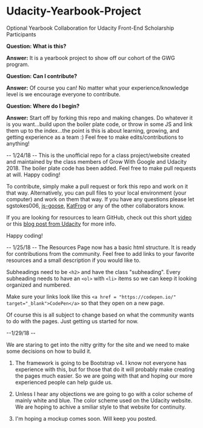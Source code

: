 # Udacity-Yearbook-Project
Optional Yearbook Collaboration for Udacity Front-End Scholarship Participants

<p><strong>Question: What is this?</strong></p>
<p><strong>Answer:</strong> It is a yearbook project to show off our cohort of the GWG program.</p>

<p><strong>Question: Can I contribute?</strong></p>
<p><strong>Answer:</strong> Of course you can!  No matter what your experience/knowledge level is we encourage everyone to contribute.</p>

<p><strong>Question: Where do I begin?</strong></p>
<p><strong>Answer:</strong> Start off by forking this repo and making changes.  Do whatever it is you want...build upon the boiler plate code, or throw in some JS and link them up to the index...the point is this is about learning, growing, and getting experience as a team :)  Feel free to make edits/contributions to anything!</p>



-- 1/24/18 --
This is the unofficial repo for a class project/website created and maintained by the class members of Grow With Google and Udacity 2018.  The boiler plate code has been added.  Feel free to make pull requests at will. Happy coding!


To contribute, simply make a pull request or fork this repo and work on it that way.  Alternatively, you can pull files to your local environment (your computer) and work on them that way.  If you have any questions please let sgstokes006, <a href="https://github.com/JS-goose">js-goose</a>, <a href="https://github.com/KatFrog">KatFrog</a> or any of the other collaborators know.  

If you are looking for resources to learn GitHub, check out this short <a href="https://www.google.com/search?q=learning+to+use+github&oq=learning+to+use+git&aqs=chrome.1.69i57j0.4127j0j7&sourceid=chrome&ie=UTF-8#kpvalbx=0">video</a> or this <a href="https://blog.udacity.com/2015/06/a-beginners-git-github-tutorial.html">blog post from Udacity</a> for more info.

Happy coding!

-- 1/25/18 --
The Resources Page now has a basic html structure. It is ready for contributions from the community. Feel free to add links to your favorite resources and a small description if you would like to. 

Subheadings need to be `<h2>` and have the class "subheading". Every subheading needs to have an `<ol>` with `<li>` items so we can keep it looking organized and numbered.

Make sure your links look like this `<a href = "https://codepen.io/" target="_blank">CodePen</a>` so that they open on a new page. 

Of course this is all subject to change based on what the community wants to do with the pages. Just getting us started for now. 

--1/29/18 --

We are staring to get into the nitty gritty for the site and we need to make some decisions on how to build it. 

1) The framework is going to be Bootstrap v4. I know not everyone has experience with this, but for those that do it will probably make creating the pages much easier. So we are going with that and hoping our more experienced people can help guide us. 

2) Unless I hear any objections we are going to go with a color scheme of mainly white and blue. The color scheme used on the Udacity website. We are hoping to achive a smiliar style to that website for continuity. 

3) I'm hoping a mockup comes soon. Will keep you posted. 

